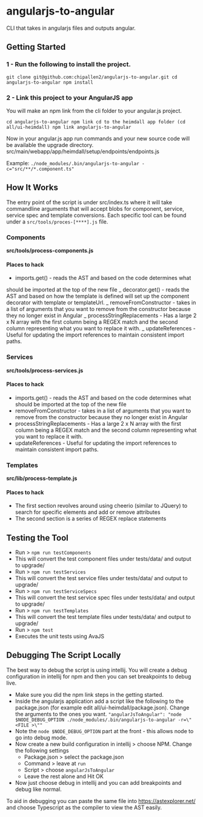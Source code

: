# angularjs-to-angular #
CLI that takes in angularjs files and outputs angular.

## Getting Started ##

### 1 - Run the following to install the project. ###

```
git clone git@github.com:chipallen2/angularjs-to-angular.git cd angularjs-to-angular npm install
```

### 2 - Link this project to your AngularJS app ###

You will make an npm link from the cli folder to your
angular.js project.

```
cd angularjs-to-angular npm link cd to the heimdall app folder (cd
all/ui-heimdall) npm link angularjs-to-angular
```

Now in your angular.js app run commands and your
new source code will be available the upgrade directory.
src/main/webapp/app/heimdall/setup/endpoints/endpoints.js

Example: `./node_modules/.bin/angularjs-to-angular -c="src/**/*.component.ts"`

## How It Works ##

The entry point of the script is under src/index.ts where it will take commandline arguments that will accept
blobs for component, service, service spec and template conversions. Each specific tool can be found
under a `src/tools/proces-[****].js` file. 

### Components ### 
**src/tools/process-components.js**

#### Places to hack #### 
* imports.get() - reads the AST and based on the code determines what

should be imported at the top of the new file _ decorator.get() - reads the AST and based on how the
template is defined will set up the component decorator with template or templateUrl. _
removeFromConstructor - takes in a list of arguments that you want to remove from the constructor
because they no longer exist in Angular _ processStringReplacements - Has a large 2 x N array with
the first column being a REGEX match and the second column representing what you want to replace it
with. _ updateReferences - Useful for updating the import references to maintain consistent import
paths. 

### Services ### 
**src/tools/process-services.js** 

#### Places to hack #### 
 - imports.get() - reads the AST and based on the code determines what should be imported at the top of the new file 
 - removeFromConstructor - takes in a list of arguments that you want to remove from the constructor because they no longer exist in Angular 
 - processStringReplacements - Has a large 2 x N array with the first column being a REGEX match and the second column representing what you want to replace it with. 
 - updateReferences - Useful for updating the import references to maintain consistent import paths. 

### Templates ### 
**src/lib/process-template.js** 

#### Places to hack #### 
 - The first section revolves around using cheerio (similar to JQuery) to search for specific elements and add or remove attributes 
 - The second section is a series of REGEX replace statements 

## Testing the Tool ## 
 - Run > `npm run testComponents` 
 - This will convert the test component files under tests/data/ and output to upgrade/ 
 - Run > `npm run testServices` 
 - This will convert the test service files under tests/data/ and output to upgrade/ 
 - Run > `npm run testServiceSpecs` 
 - This will convert the test service spec files under tests/data/ and output to upgrade/ 
 - Run > `npm run testTemplates` 
 - This will convert the test template files under tests/data/ and output to upgrade/ 
 - Run > `npm test` 
 - Executes the unit tests using AvaJS 
 
 ## Debugging The Script Locally ## 
 The best way to debug the script is using intellij. 
 You will create a debug configuration in intellij for npm and then you can set breakpoints to debug live. 
 
 - Make sure you did the npm link steps in the getting started. 
 - Inside the angularjs application add a script like the following to the package.json (for example edit all/ui-heimdall/package.json). Change the arguments to the ones you want. `"angularJsToAngular": "node $NODE_DEBUG_OPTION ./node_modules/.bin/angularjs-to-angular -r=\"<FILE >\""` 
 - Note the `node $NODE_DEBUG_OPTION` part at the front - this allows node to go into debug mode. 
 - Now create a new build configuration in intellij > choose NPM. Change the following settings 
    - Package.json > select the package.json 
    - Command > leave at `run` 
    - Script > choose `angularJsToAngular` 
    - Leave the rest alone and Hit OK 
 - Now just choose debug in intellij and you can add breakpoints and debug like normal. 

To aid in debugging you can paste the same file into https://astexplorer.net/ and choose Typescript as the compiler to view the AST easily.
